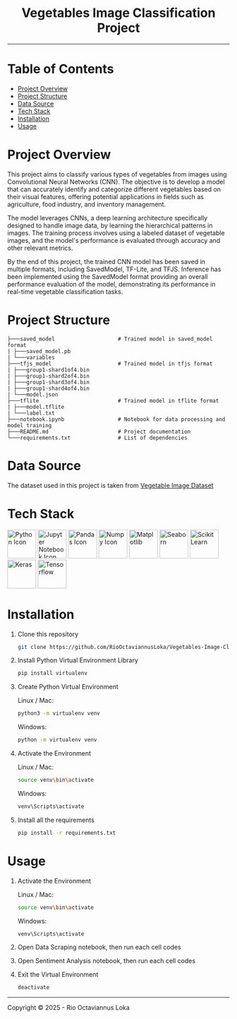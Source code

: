 <h1 align="center">Vegetables Image Classification Project</h1>

---

# Table of Contents

- [Project Overview](#project-overview)
- [Project Structure](#project-structure)
- [Data Source](#data-source)
- [Tech Stack](#tech-stack)
- [Installation](#installation)
- [Usage](#usage)

# Project Overview

This project aims to classify various types of vegetables from images using Convolutional Neural Networks (CNN). The objective is to develop a model that can accurately identify and categorize different vegetables based on their visual features, offering potential applications in fields such as agriculture, food industry, and inventory management.

The model leverages CNNs, a deep learning architecture specifically designed to handle image data, by learning the hierarchical patterns in images. The training process involves using a labeled dataset of vegetable images, and the model's performance is evaluated through accuracy and other relevant metrics.

By the end of this project, the trained CNN model has been saved in multiple formats, including SavedModel, TF-Lite, and TFJS. Inference has been implemented using the SavedModel format providing an overall performance evaluation of the model, demonstrating its performance in real-time vegetable classification tasks.

# Project Structure
```
├───saved_model                    # Trained model in saved_model format
| ├───saved_model.pb
| └───variables
├───tfjs_model                     # Trained model in tfjs format
| ├───group1-shard1of4.bin
| ├───group1-shard2of4.bin
| ├───group1-shard3of4.bin
| ├───group1-shard4of4.bin
| └───model.json
├───tflite                         # Trained model in tflite format
| ├───model.tflite
| └───label.txt
├───notebook.ipynb                 # Notebook for data processing and model training
├───README.md                      # Project documentation
└───requirements.txt               # List of dependencies
```

# Data Source

The dataset used in this project is taken from [Vegetable Image Dataset](https://www.kaggle.com/datasets/misrakahmed/vegetable-image-dataset?select=Vegetable+Images)

# Tech Stack

<a href="https://www.python.org/"><img src="https://techstack-generator.vercel.app/python-icon.svg" alt="Python Icon" title="Python" width="65" height="65" /></a>
<a href="https://jupyter.org/"><img src="https://go-skill-icons.vercel.app/api/icons?i=jupyter" alt="Jupyter Notebook Icon" title="Jupyter Notebook" width="65" height="65" /></a>
<a href="https://pandas.pydata.org/"><img src="https://go-skill-icons.vercel.app/api/icons?i=pandas" alt="Pandas Icon" title="Pandas" width="65" height="65" /></a>
<a href="https://numpy.org/"><img src="https://go-skill-icons.vercel.app/api/icons?i=numpy" alt="Numpy Icon" title="Numpy" width="65" height="65" /></a>
<a href="https://matplotlib.org/"><img src="https://go-skill-icons.vercel.app/api/icons?i=matplotlib" alt="Matplotlib" title="Matplotlib" width="65" height="65"/></a>
<a href="http://seaborn.pydata.org/"><img src="https://go-skill-icons.vercel.app/api/icons?i=seaborn" alt="Seaborn" title="Seaborn" width="65" height="65"/></a>
<a href="https://scikit-learn.org/stable/"><img src="https://go-skill-icons.vercel.app/api/icons?i=scikitlearn" alt="Scikit Learn" title="Scikit Learn" width="65" height="65"/></a>
<a href="https://keras.io/"><img src="https://skills.syvixor.com/api/icons?i=keras" alt="Keras" title="Keras" width="65" height="65"/></a>
<a href="https://www.tensorflow.org/"><img src="https://skills.syvixor.com/api/icons?i=tensorflow" alt="Tensorflow" title="Tensorflow" width="65" height="65"/></a>

# Installation

1. Clone this repository

   ```bash
   git clone https://github.com/RioOctaviannusLoka/Vegetables-Image-Classification.git
   ```

2. Install Python Virtual Environment Library

   ```bash
   pip install virtualenv
   ```

3. Create Python Virtual Environment

   Linux / Mac:

   ```bash
   python3 -m virtualenv venv
   ```

   Windows:

   ```bash
   python -m virtualenv venv
   ```

4. Activate the Environment

   Linux / Mac:

   ```bash
   source venv\bin\activate
   ```

   Windows:

   ```bash
   venv\Scripts\activate
   ```

5. Install all the requirements

   ```bash
   pip install -r requirements.txt
   ```

# Usage
1. Activate the Environment

   Linux / Mac:

   ```bash
   source venv\bin\activate
   ```

   Windows:

   ```bash
   venv\Scripts\activate
   ```

2. Open Data Scraping notebook, then run each cell codes

3. Open Sentiment Analysis notebook, then run each cell codes

4. Exit the Virtual Environment

   ```bash
   deactivate
   ```

---

Copyright &copy; 2025 - Rio Octaviannus Loka